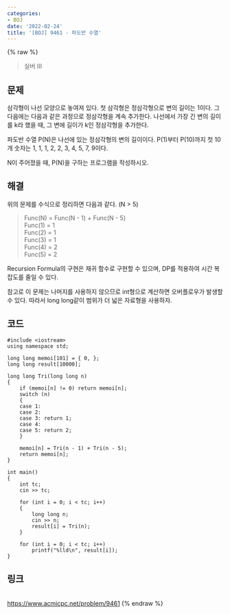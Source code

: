```yaml
---
categories:
- BOJ
date: '2022-02-24'
title: '[BOJ] 9461 - 파도반 수열'
---
```


{% raw %}
>실버 III

## 문제
삼각형이 나선 모양으로 놓여져 있다. 첫 삼각형은 정삼각형으로 변의 길이는 1이다. 그 다음에는 다음과 같은 과정으로 정삼각형을 계속 추가한다. 나선에서 가장 긴 변의 길이를 k라 했을 때, 그 변에 길이가 k인 정삼각형을 추가한다.

파도반 수열 P(N)은 나선에 있는 정삼각형의 변의 길이이다. P(1)부터 P(10)까지 첫 10개 숫자는 1, 1, 1, 2, 2, 3, 4, 5, 7, 9이다.

N이 주어졌을 때, P(N)을 구하는 프로그램을 작성하시오.

##  해결
위의 문제를 수식으로 정리하면 다음과 같다. (N > 5)
> Func(N) = Func(N - 1) + Func(N - 5) <br>
> Func(1) = 1<br>
> Func(2) = 1<br>
> Func(3) = 1<br>
> Func(4) = 2<br>
> Func(5) = 2<br>

Recursion Formula의 구현은 재귀 함수로 구현할 수 있으며, DP를 적용하여 시간 복잡도를 줄일 수 있다.

참고로 이 문제는 나머지를 사용하지 않으므로 int형으로 계산하면 오버플로우가 발생할 수 있다. 따라서 long long같이 범위가 더 넓은 자료형을 사용하자.

## 코드
```
#include <iostream>
using namespace std;

long long memoi[101] = { 0, };
long long result[10000];

long long Tri(long long n)
{
	if (memoi[n] != 0) return memoi[n];
	switch (n)
	{
	case 1: 
	case 2:
	case 3: return 1;
	case 4:
	case 5: return 2;
	}

	memoi[n] = Tri(n - 1) + Tri(n - 5);
	return memoi[n];
}

int main()
{
	int tc;
	cin >> tc;

	for (int i = 0; i < tc; i++)
	{
		long long n;
		cin >> n;
		result[i] = Tri(n);
	}

	for (int i = 0; i < tc; i++)
		printf("%lld\n", result[i]);
}
```

## 링크
<br>https://www.acmicpc.net/problem/9461
{% endraw %}